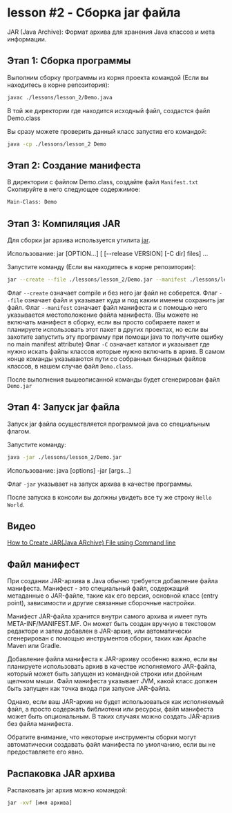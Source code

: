 # lesson #2 - Сборка jar файла

JAR (Java Archive): Формат архива для хранения Java классов и мета информации.

## Этап 1: Сборка программы

Выполним сборку программы из корня проекта командой (Если вы находитесь в корне репозитория):

```sh
javac ./lessons/lesson_2/Demo.java
```

В той же директории где находится исходный файл, создастся файл Demo.class

Вы сразу можете проверить данный класс запустив его командой:

```sh
java -cp ./lessons/lesson_2 Demo
```

## Этап 2: Создание манифеста

В директории с файлом Demo.class, создайте файл `Manifest.txt`
Скопируйте в него следующее содержимое:

```txt
Main-Class: Demo

```

## Этап 3: Компиляция JAR

Для сборки jar архива используется утилита [jar](https://docs.oracle.com/javase/8/docs/technotes/tools/windows/jar.html).

Использование: jar [OPTION...] [ [--release VERSION] [-C dir] files] ...

Запустите команду (Если вы находитесь в корне репозитория):

```sh
jar --create --file ./lessons/lesson_2/Demo.jar --manifest ./lessons/lesson_2/Manifest.txt -C ./lessons/lesson_2 Demo.class
```

Флаг `--create` означает compile и без него jar файл не соберется.
Флаг `--file` означает файл и указывает куда и под каким именем сохранить jar файл.
Флаг `--manifest` означает файл манифеста и с помощью него указывается местоположение файла манифеста. (Вы можете не включать манифест в сборку, если вы просто собираете пакет и планируете использовать этот пакет в других проектах, но если вы захотите запустить эту программу при помощи java то получите ошибку no main manifest attribute)
Флаг `-C` означает каталог и указывает где нужно искать файлы классов которые нужно включить в архив.
В самом конце команды указываются пути со собранных бинарных файлов классов, в нашем случае файл `Demo.class`.

После выполнения вышеописанной команды будет сгенерирован файл `Demo.jar`

## Этап 4: Запуск jar файла

Запуск jar файла осуществляется программой java со специальным флагом.

Запустите команду:

```sh
java -jar ./lessons/lesson_2/Demo.jar
```

Использование: java [options] -jar <jarfile> [args...]

Флаг `-jar` указывает на запуск архива в качестве программы.

После запуска в консоли вы должны увидеть все ту же строку `Hello World`.

## Видео

[How to Create JAR(Java ARchive) File using Command line](https://www.youtube.com/watch?v=RqTd-BtC2sY)

## Файл манифест

При создании JAR-архива в Java обычно требуется добавление файла манифеста. Манифест - это специальный файл, содержащий метаданные о JAR-файле, такие как его версия, основной класс (entry point), зависимости и другие связанные сборочные настройки.

Манифест JAR-файла хранится внутри самого архива и имеет путь META-INF/MANIFEST.MF. Он может быть создан вручную в текстовом редакторе и затем добавлен в JAR-архив, или автоматически сгенерирован с помощью инструментов сборки, таких как Apache Maven или Gradle.

Добавление файла манифеста к JAR-архиву особенно важно, если вы планируете использовать архив в качестве исполняемого JAR-файла, который может быть запущен из командной строки или двойным щелчком мыши. Файл манифеста указывает JVM, какой класс должен быть запущен как точка входа при запуске JAR-файла.

Однако, если ваш JAR-архив не будет использоваться как исполняемый файл, а просто содержать библиотеки или ресурсы, файл манифеста может быть опциональным. В таких случаях можно создать JAR-архив без файла манифеста.

Обратите внимание, что некоторые инструменты сборки могут автоматически создавать файл манифеста по умолчанию, если вы не предоставляете его явно.

## Распаковка JAR архива

Распаковать jar архив можно командой:

```sh
jar -xvf [имя архива]
```
